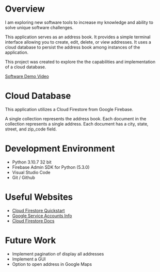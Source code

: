 # Overview

I am exploring new software tools to increase my knowledge and ability to solve unique software challenges.

This application serves as an address book. It provides a simple terminal interface allowing you to create, edit, delete, or view addresses. It uses a cloud database to persist the address book among instances of the application.

This project was created to explore the the capabilities and implementation of a cloud database.

[Software Demo Video](http://youtube.link.goes.here)

# Cloud Database

This application utilizes a Cloud Firestore from Google Firebase.

A single collection represents the address book. Each document in the collection represents a single address. Each document has a city, state, street, and zip_code field.


# Development Environment

* Python 3.10.7 32 bit
* Firebase Admin SDK for Python (5.3.0)
* Visual Studio Code
* Git / Github

# Useful Websites

* [Cloud Firestore Quickstart](https://firebase.google.com/docs/firestore/quickstart)
* [Google Service Accounts Info](https://cloud.google.com/iam/docs/service-accounts)
* [Cloud Firestore Docs](https://firebase.google.com/docs/firestore)

# Future Work

* Implement pagination of display all addresses
* Implement a GUI
* Option to open address in Google Maps